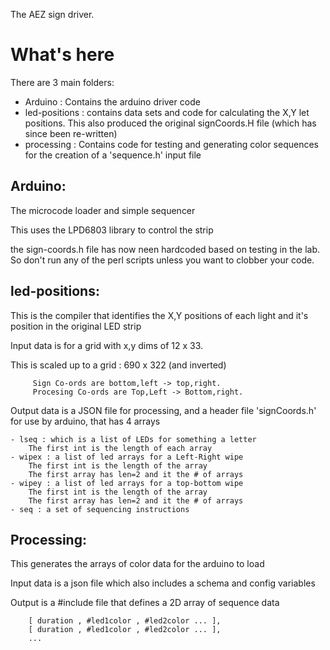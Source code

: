 The AEZ sign driver.

# What's here

There are 3 main folders:

* Arduino :
    Contains the arduino driver code
* led-positions :
    contains data sets and code for calculating the X,Y let positions.
    This also produced the original signCoords.H file
    (which has since been re-written)
* processing :
    Contains code for testing and generating color sequences
    for the creation of a 'sequence.h' input file

## Arduino:

The microcode loader and simple sequencer

This uses the LPD6803 library to control the strip

the sign-coords.h file has now neen hardcoded based on testing in the lab.
So don't run any of the perl scripts unless you want to clobber your code.


## led-positions:

  This is the compiler that identifies the X,Y positions of each
  light and it's position in the original LED strip

  Input data is for a grid with x,y dims of 12 x 33.

  This is scaled up to a grid : 690 x 322 (and inverted)

         Sign Co-ords are bottom,left -> top,right.
         Procesing Co-ords are Top,Left -> Bottom,right.

  Output data is a JSON file for processing, and a header file
  'signCoords.h' for use by arduino, that has 4 arrays

    - lseq : which is a list of LEDs for something a letter
        The first int is the length of each array
    - wipex : a list of led arrays for a Left-Right wipe
        The first int is the length of the array
        The first array has len=2 and it the # of arrays
    - wipey : a list of led arrays for a top-bottom wipe
        The first int is the length of the array
        The first array has len=2 and it the # of arrays
    - seq : a set of sequencing instructions

## Processing:

  This generates the arrays of color data for the arduino to load

  Input data is a json file which also includes a schema and config variables

  Output is a #include file that defines a 2D array of sequence data

        [ duration , #led1color , #led2color ... ],
        [ duration , #led1color , #led2color ... ],
        ...
